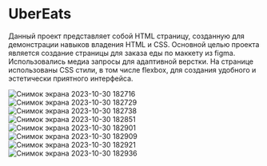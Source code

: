 # UberEats
Данный проект представляет собой HTML страницу, созданную для демонстрации навыков владения HTML и CSS. Основной целью проекта является создание страницы для заказа еды по маккету из figma.
Использовались медиа запросы для адаптивной верстки. На странице использованы CSS стили, в том числе flexbox, для создания удобного и эстетически приятного интерфейса. 

![Снимок экрана 2023-10-30 182716](https://github.com/Chubak-s/UberEats/assets/112934217/7663861d-e049-413b-a204-3d55e1ccaa1a)
![Снимок экрана 2023-10-30 182729](https://github.com/Chubak-s/UberEats/assets/112934217/1f988c76-dfa2-40dd-9340-eb9723e6cde1)
![Снимок экрана 2023-10-30 182738](https://github.com/Chubak-s/UberEats/assets/112934217/dd6b066b-8e0d-4f40-8e38-cb6d64f2f5c6)
![Снимок экрана 2023-10-30 182851](https://github.com/Chubak-s/UberEats/assets/112934217/9c99e272-4182-4b5d-90b1-515b9a78a06c)
![Снимок экрана 2023-10-30 182901](https://github.com/Chubak-s/UberEats/assets/112934217/5cd9ab4f-ef7f-490d-9fe3-2187e9d7d9f8)
![Снимок экрана 2023-10-30 182909](https://github.com/Chubak-s/UberEats/assets/112934217/2b46a1b4-9c53-4220-9ccc-4d333827241d)
![Снимок экрана 2023-10-30 182921](https://github.com/Chubak-s/UberEats/assets/112934217/464d9b13-232c-467a-b5c7-0ec94ea80713)
![Снимок экрана 2023-10-30 182936](https://github.com/Chubak-s/UberEats/assets/112934217/7461ed97-e70e-4c85-b601-16452bcae9ec)

